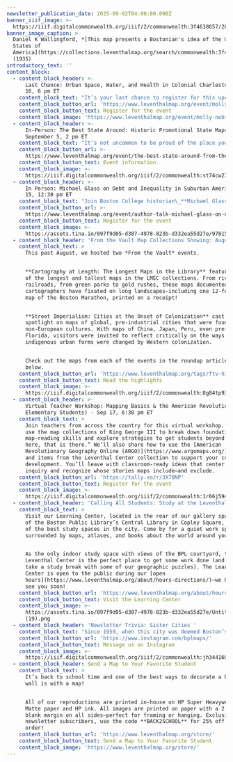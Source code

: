 ```yaml
---
newsletter_publication_date: 2025-09-02T04:00:00.000Z
banner_iiif_image: >-
  https://iiif.digitalcommonwealth.org/iiif/2/commonwealth:3f4638657/289,1213,3556,1344/,800/0/default.jpg
banner_image_caption: >
  Daniel K Wallingford, *[This map presents a Bostonian's idea of the United
  States of
  America](https://collections.leventhalmap.org/search/commonwealth:3f463864z)*
  (1935)
introductory_text: ''
content_block:
  - content_block_header: >-
      Last Chance: Urban Space, Water, and Health in Colonial Charleston · Sep
      16, 6 pm ET 
    content_block_text: "It’s your last chance to register for this upcoming virtual conversation in the [Brown Seminar on the Historical Geography of the American Revolutionary Era](https://www.leventhalmap.org/tags/richard-h.-brown-seminar/) with historian **Molly Nebiolo**.\n\nDr. Nebiolo\_will explore the colonial geography of Charleston with a focus on tidal creeks and other waterbodies—both those marked on maps of this period as well as those hidden in the cartographic record. These maps open up a new perspective on the history of health and environment in the eighteenth century colonial American city.\n\n*This program is part of the [American Revolutionary Geographies Online (ARGO)](https://www.argomaps.org) project.*\n"
    content_block_button_url: 'https://www.leventhalmap.org/event/molly-nebiolo-lecture/'
    content_block_button_text: Register for the event
    content_block_image: 'https://www.leventhalmap.org/event/molly-nebiolo-lecture/'
  - content_block_header: >-
      In-Person: The Best State Around: Historic Promotional State Maps ·
      September 5, 2 pm ET
    content_block_text: "It’s not uncommon to be proud of the place you live, but these maps take local pride to another level!\n\nIn this\_*From The Vault* program, we’ll take a look at promotional state maps from the 1890s to 1930s. Some of these maps use comedy to poke fun at the rest of the country, while others celebrate the history and triumphs of a region to capture the attention of a potential visitor. Each state does things a little differently, and we invite visitors to pose the question:\_*“What truly is the best state around?\"*\n"
    content_block_button_url: >-
      https://www.leventhalmap.org/event/the-best-state-around-from-the-vault-collections-showing/
    content_block_button_text: Event information
    content_block_image: >-
      https://iiif.digitalcommonwealth.org/iiif/2/commonwealth:st74cw27d/full/1600,/0/default.jpg
  - content_block_header: >-
      In Person: Michael Glass on Debt and Inequality in Suburban America · Oct
      15, 12:30 pm ET
    content_block_text: "Join Boston College historian\_**Michael Glass**\_for a conversation about his new book,\_*[Cracked Foundations: Debt and Inequality in Suburban America](https://www.pennpress.org/9781512828221/cracked-foundations/)*. The book explores how home mortgages and municipal bonds helped build postwar suburbs while also making them financially fragile, and how these tools entrenched disparities that still shape American life today. Glass will be in conversation with Harvard’s **Lizabeth Cohen**.\n\n***Lunch will be served and registration is required to attend.***\n"
    content_block_button_url: >-
      https://www.leventhalmap.org/event/author-talk-michael-glass-on-debt-and-inequality-in-suburban-america/
    content_block_button_text: Register for the event
    content_block_image: >-
      https://assets.tina.io/097f9d05-d307-4978-823b-d332ea55d27e/9781512828221.jpg
  - content_block_header: 'From the Vault Map Collections Showing: August Roundup'
    content_block_text: >
      This past August, we hosted two *From the Vault* events.


      **Cartography at Length: The Longest Maps in the Library** featured some
      of the longest and tallest maps in the LMEC collections. From rivers to
      railroads, from green parks to gold rushes, these maps documented how
      cartographers have fixated on long landscapes—including one 12-foot long
      map of the Boston Marathon, printed on a receipt! 


      **Street Imperialism: Cities at the Onset of Colonization** cast a
      spotlight on maps of global, pre-industrial cities that were founded by
      non-European cultures. With maps of China, Japan, Peru, even pre-colonial
      Florida, visitors were invited to reflect critically on the ways in which
      indigenous urban forms were changed by Western colonization.


      Check out the maps from each of the events in the roundup articles linked
      below.
    content_block_button_url: 'https://www.leventhalmap.org/tags/ftv-highlights/'
    content_block_button_text: Read the highlights
    content_block_image: >-
      https://iiif.digitalcommonwealth.org/iiif/2/commonwealth:8g84tp93w/328,2537,1591,2174/1200,/0/default.jpg
  - content_block_header: >-
      Virtual Teacher Workshop: Mapping Basics & the American Revolution (for
      Elementary Students) · Sep 17, 6:30 pm ET 
    content_block_text: >
      Join teachers from across the country for this virtual workshop. We will
      use the map collections of King George III to break down foundational
      map-reading skills and explore strategies to get students beyond “this is
      here, that is there.” We’ll also share how to use the [American
      Revolutionary Geography Online (ARGO)](https://www.argomaps.org/) portal
      and items from the Leventhal Center collection to support your curriculum
      development. You’ll leave with classroom-ready ideas that center student
      inquiry and recognize whose stories maps include—and exclude.
    content_block_button_url: 'https://tally.so/r/3X78NP'
    content_block_button_text: Register for the event
    content_block_image: >-
      https://iiif.digitalcommonwealth.org/iiif/2/commonwealth:1r66j5942/6367,2684,1789,3005/1200,/0/default.jpg
  - content_block_header: 'Calling All Students: Study at the Leventhal Center!'
    content_block_text: >
      Visit our Learning Center, located in the rear of our gallery space inside
      of the Boston Public Library’s Central Library in Copley Square, for one
      of the best study spaces in the city. Come by for a quiet work space
      surrounded by maps, atlases, and books about the world around you.


      As the only indoor study space with views of the BPL courtyard, the
      Leventhal Center is the perfect place to get some work done (and maybe
      take a study break with some of our geographic puzzles). The Learning
      Center is open to the public during our [open
      hours](https://www.leventhalmap.org/about/hours-directions/)—we hope to
      see you soon!
    content_block_button_url: 'https://www.leventhalmap.org/about/hours-directions/'
    content_block_button_text: Visit the Learning Center
    content_block_image: >-
      https://assets.tina.io/097f9d05-d307-4978-823b-d332ea55d27e/Untitled
      (19).png
  - content_block_header: 'Newsletter Trivia: Sister Cities '
    content_block_text: "Since 1959, when this city was deemed Boston’s first Sister City, 12 other cities have  followed suit. What city was Boston’s first Sister City? (Hint: The Boston Children’s Museum has a gift currently on display from this partnership!)\n\n* Hong Kong, China\n* New Delhi, India\n* Kyoto, Japan\n* Busan, South Korea\n\nThe answer to last newsletter’s question about which Boston neighborhood is home to the only surviving stone ropewalk in the United States is Charlestown.\n\nCorrect answers will be included in a random draw—the winner will receive the next three\_[Map of the Month club](https://www.leventhalmap.org/donate/map-of-the-month/)\_postcards for free.\_**Congratulations to our last winner, Daniel!**  In order to enter, make sure you follow us on [Bluesky](https://bsky.app/profile/bplmaps.bsky.social),\_[Instagram](https://www.instagram.com/bplmaps/)\_or\_\n\n[Facebook](https://www.facebook.com/bplmaps)\_and direct message or email us the answer to the question. We’ll accept answers until **September 8 at 9 am ET.**\n"
    content_block_button_url: 'https://www.instagram.com/bplmaps/'
    content_block_button_text: Message us on Instagram
    content_block_image: >-
      https://iiif.digitalcommonwealth.org/iiif/2/commonwealth:jh344160s/429,474,4611,8401/1200,/0/default.jpg
  - content_block_header: Send a Map to Your Favorite Student
    content_block_text: >
      It’s back to school time and one of the best ways to decorate a blank dorm
      wall is with a map!


      All of our reproductions are printed in-house on HP Super Heavyweight Plus
      Matte paper and HP ink. All images are printed on paper with a 2 inch
      blank margin on all sides—perfect for framing or hanging. Exclusive to our
      newsletter subscribers, use the code **BACK2SCHOOL** for 25% off your
      order!
    content_block_button_url: 'https://www.leventhalmap.org/store/'
    content_block_button_text: Send a Map to Your Favorite Student
    content_block_image: 'https://www.leventhalmap.org/store/'
---
```


